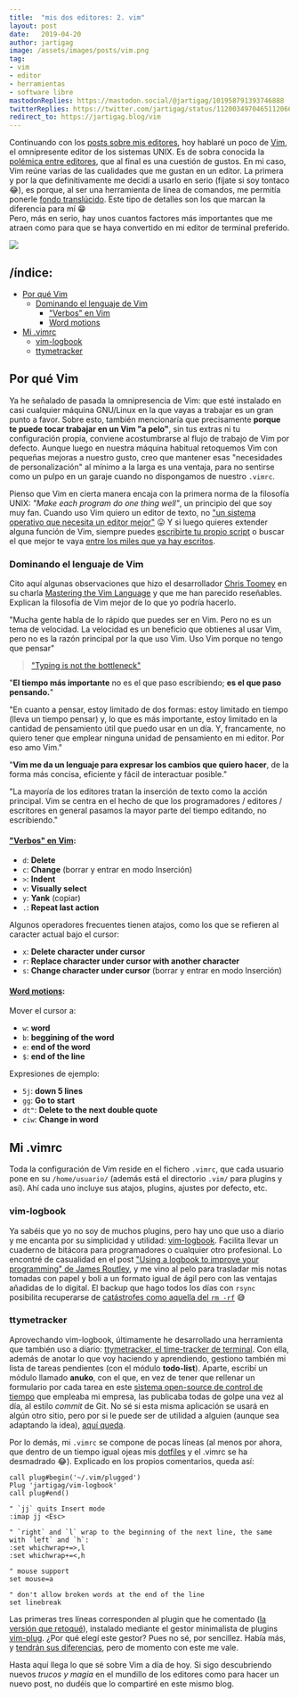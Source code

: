 ```yaml
---
title:  "mis dos editores: 2. vim"
layout: post
date:   2019-04-20
author: jartigag
image: /assets/images/posts/vim.png
tag:
- vim
- editor
- herramientas
- software libre
mastodonReplies: https://mastodon.social/@jartigag/101958791393746888
twitterReplies: https://twitter.com/jartigag/status/1120034970465112066
redirect_to: https://jartigag.blog/vim
---
```


Continuando con los [posts sobre mis editores](https://jartigag.xyz/sublime), hoy hablaré un poco de [Vim](https://www.vim.org), el omnipresente
editor de los sistemas UNIX. Es de sobra conocida la [polémica entre editores](https://en.wikipedia.org/wiki/Editor_war), que al final es una
cuestión de gustos. En mi caso, Vim reúne varias de las cualidades que me gustan en un editor. La primera y por la que definitivamente me decidí a
usarlo en serio (fíjate si soy tontaco 😂), es porque, al ser una herramienta de línea de comandos, me permitía ponerle [fondo
translúcido](https://mastodon.social/@jartigag/101410841768233301). Este tipo de detalles son los que marcan la diferencia para mí 😁  
Pero, más en serio, hay unos cuantos factores más importantes que me atraen como para que se haya convertido en mi editor de terminal preferido.

![]({{site.baseurl}}/assets/images/posts/vim.png)

## /índice:

- [Por qué Vim](#por-qué-vim)
	- [Dominando el lenguaje de Vim](#dominando-el-lenguaje-de-vim)
		- ["Verbos" en Vim](#verbos-en-vim)
		- [Word motions](#word-motions)
- [Mi .vimrc](#mi-vimrc)
	- [vim-logbook](#vim-logbook)
	- [ttymetracker](#ttymetracker)

## Por qué Vim

Ya he señalado de pasada la omnipresencia de Vim: que esté instalado en casi cualquier máquina GNU/Linux en la que vayas a trabajar es un gran punto
a favor. Sobre esto, también mencionaría que precisamente **porque te puede tocar trabajar en un Vim "a pelo"**, sin tus extras ni tu configuración
propia, conviene acostumbrarse al flujo de trabajo de Vim por defecto. Aunque luego en nuestra máquina habitual retoquemos Vim con pequeñas mejoras a
nuestro gusto, creo que mantener esas "necesidades de personalización" al mínimo a la larga es una ventaja, para no sentirse como un pulpo en un
garaje cuando no dispongamos de nuestro `.vimrc`.

Pienso que Vim en cierta manera encaja con la primera norma de la filosofía UNIX: *"Make each program do one thing well"*, un principio del que soy
muy fan. Cuando uso Vim quiero un editor de texto, no ["un sistema operativo que necesita un editor
mejor"](http://wiki.c2.com/?EmacsAsOperatingSystem) 😛 Y si luego quieres extender alguna función de Vim, siempre puedes [escribirte tu propio
script](http://andrewscala.com/vimscript) o buscar el que mejor te vaya [entre los miles que ya hay escritos](https://www.vim.org/scripts).

### Dominando el lenguaje de Vim

Cito aquí algunas observaciones que hizo el desarrollador [Chris Toomey](https://ctoomey.com) en su charla [Mastering the Vim
Language](https://youtu.be/wlR5gYd6um0) y que me han parecido reseñables. Explican la filosofía de Vim mejor de lo que yo podría hacerlo.

"Mucha gente habla de lo rápido que puedes ser en Vim. Pero no es un tema de velocidad. La velocidad es un beneficio que obtienes al usar Vim, pero
no es la razón principal por la que uso Vim. Uso Vim porque no tengo que pensar"
> ["Typing is not the bottleneck"](http://anarchycreek.com/2009/05/26/how-tdd-and-pairing-increase-production)

"**El tiempo más importante** no es el que paso escribiendo; **es el que paso pensando.**"

"En cuanto a pensar, estoy limitado de dos formas: estoy limitado en tiempo (lleva un tiempo pensar) y, lo que es más importante, estoy limitado en
la cantidad de pensamiento útil que puedo usar en un día. Y, francamente, no quiero tener que emplear ninguna unidad de pensamiento en mi editor. Por
eso amo Vim."

"**Vim me da un lenguaje para expresar los cambios que quiero hacer**, de la forma más concisa, eficiente y fácil de interactuar posible."

"La mayoría de los editores tratan la inserción de texto como la acción principal. Vim se centra en el hecho de que los programadores / editores /
escritores en general pasamos la mayor parte del tiempo editando, no escribiendo."

#### ["Verbos" en Vim](http://vimdoc.sourceforge.net/htmldoc/motion.html#operator):
- `d`: **Delete**
- `c`: **Change** (borrar y entrar en modo Inserción)
- `>`: **Indent**
- `v`: **Visually select**
- `y`: **Yank** (copiar)
- `.`: **Repeat last action**

Algunos operadores frecuentes tienen atajos, como los que se refieren al caracter actual bajo el cursor:  
- `x`: **Delete character under cursor**
- `r`: **Replace character under cursor with another character**
- `s`: **Change character under cursor** (borrar y entrar en modo Inserción)

#### [Word motions](http://vimdoc.sourceforge.net/htmldoc/motion.html#word-motions):
Mover el cursor a:  
- `w`: **word**
- `b`: **beggining of the word**
- `e`: **end of the word**
- `$`: **end of the line**

Expresiones de ejemplo:  
- `5j`: **down 5 lines**
- `gg`: **Go to start**
- `dt"`: **Delete to the next double quote**
- `ciw`: **Change in word**

## Mi .vimrc

Toda la configuración de Vim reside en el fichero `.vimrc`, que cada usuario pone en su `/home/usuario/` (además está el directorio `.vim/` para
plugins y así). Ahí cada uno incluye sus atajos, plugins, ajustes por defecto, etc.


### vim-logbook

Ya sabéis que yo no soy de muchos plugins, pero hay uno que uso a diario y me encanta por su simplicidad y utilidad:
[vim-logbook](https://github.com/jamesroutley/vim-logbook). Facilita llevar un cuaderno de bitácora para programadores o cualquier otro profesional.
Lo encontré de casualidad en el post ["Using a logbook to improve your programming" de James Routley](https://routley.io/posts/logbook/), y me vino
al pelo para trasladar mis notas tomadas con papel y boli a un formato igual de ágil pero con las ventajas añadidas de lo digital. El backup que hago
todos los días con `rsync` posibilita recuperarse de [catástrofes como aquella del `rm -rf`](https://mastodon.social/@jartigag/101736679079543483) 😅

### ttymetracker

Aprovechando vim-logbook, últimamente he desarrollado una herramienta que también uso a diario: [ttymetracker, el time-tracker de
terminal](https://github.com/jartigag/ttymetracker). Con ella, además de anotar lo que voy haciendo y aprendiendo, gestiono también mi lista de
tareas pendientes (con el módulo **todo-list**). Aparte, escribí un módulo llamado **anuko**, con el que, en vez de tener que rellenar un formulario
por cada tarea en este [sistema open-source de control de tiempo](https://www.anuko.com/time_tracker/index.htm) que empleaba mi empresa, las
publicaba todas de golpe una vez al día, al estilo *commit* de Git. No sé si esta misma aplicación se usará en algún otro sitio, pero por si le puede
ser de utilidad a alguien (aunque sea adaptando la idea), [aquí queda](https://github.com/jartigag/ttymetracker).

Por lo demás, mi `.vimrc` se compone de pocas líneas (al menos por ahora, que dentro de un tiempo igual ojeas mis
[dotfiles](https://github.com/jartigag/dotfiles) y el .vimrc se ha desmadrado 😂). Explicado en los propios comentarios, queda así:

```
call plug#begin('~/.vim/plugged')
Plug 'jartigag/vim-logbook'
call plug#end()

" `jj` quits Insert mode
:imap jj <Esc>

" `right` and `l` wrap to the beginning of the next line, the same with `left` and `h`:
:set whichwrap+=>,l
:set whichwrap+=<,h

" mouse support
set mouse=a

" don't allow broken words at the end of the line
set linebreak
```

Las primeras tres líneas corresponden al plugin que he comentado ([la versión que retoqué](https://github.com/jartigag/vim-logbook)), instalado
mediante el gestor minimalista de plugins [vim-plug](https://github.com/junegunn/vim-plug). ¿Por qué elegí este gestor? Pues no sé, por sencillez.
Había más, y [tendrán sus diferencias](https://vi.stackexchange.com/questions/388/what-is-the-difference-between-the-vim-plugin-managers), pero de
momento con este me vale.

Hasta aquí llega lo que sé sobre Vim a día de hoy. Si sigo descubriendo nuevos *trucos y magia* en el mundillo de los editores como para hacer un
nuevo post, no dudéis que lo compartiré en este mismo blog.
